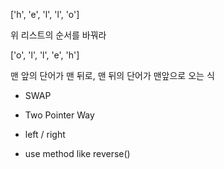 ['h', 'e', 'l', 'l', 'o']

위 리스트의 순서를 바꿔라 

['o', 'l', 'l', 'e', 'h']

맨 앞의 단어가 맨 뒤로, 맨 뒤의 단어가 맨앞으로 오는 식

* SWAP 
* Two Pointer Way
* left / right 

* use method like reverse()
